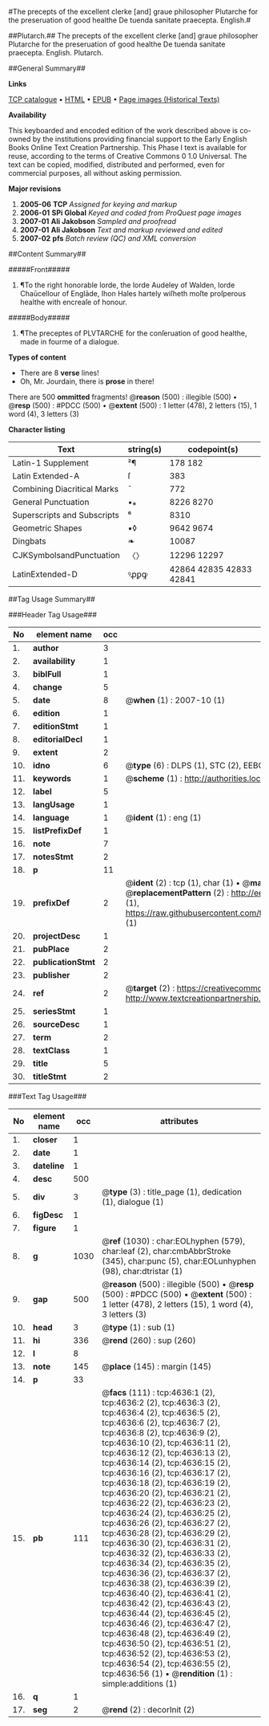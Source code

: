#The precepts of the excellent clerke [and] graue philosopher Plutarche for the preseruation of good healthe De tuenda sanitate praecepta. English.#

##Plutarch.##
The precepts of the excellent clerke [and] graue philosopher Plutarche for the preseruation of good healthe
De tuenda sanitate praecepta. English.
Plutarch.

##General Summary##

**Links**

[TCP catalogue](http://www.ota.ox.ac.uk/tcp/)  • 
[HTML](http://tei.it.ox.ac.uk/tcp/Texts-HTML/free/A09/A09798.html)  • 
[EPUB](http://tei.it.ox.ac.uk/tcp/Texts-EPUB/free/A09/A09798.epub) • 
[Page images (Historical Texts)](https://data.historicaltexts.jisc.ac.uk/view?pubId=eebo-99840162e&pageId=eebo-99840162e-4636-1)

**Availability**

This keyboarded and encoded edition of the
	       work described above is co-owned by the institutions
	       providing financial support to the Early English Books
	       Online Text Creation Partnership. This Phase I text is
	       available for reuse, according to the terms of Creative
	       Commons 0 1.0 Universal. The text can be copied,
	       modified, distributed and performed, even for
	       commercial purposes, all without asking permission.

**Major revisions**

1. __2005-06__ __TCP__ *Assigned for keying and markup*
1. __2006-01__ __SPi Global__ *Keyed and coded from ProQuest page images*
1. __2007-01__ __Ali Jakobson__ *Sampled and proofread*
1. __2007-01__ __Ali Jakobson__ *Text and markup reviewed and edited*
1. __2007-02__ __pfs__ *Batch review (QC) and XML conversion*

##Content Summary##

#####Front#####

1. ¶To the right honorable lorde, the lorde Audeley of Walden, lorde Chaūcellour of Englāde, Ihon Hales hartely wiſheth moſte proſperous healthe with encreaſe of honour.

#####Body#####

1. ¶The preceptes of PLVTARCHE for the conſeruation of good healthe, made in fourme of a dialogue.

**Types of content**

  * There are 8 **verse** lines!
  * Oh, Mr. Jourdain, there is **prose** in there!

There are 500 **ommitted** fragments! 
 @__reason__ (500) : illegible (500)  •  @__resp__ (500) : #PDCC (500)  •  @__extent__ (500) : 1 letter (478), 2 letters (15), 1 word (4), 3 letters (3)

**Character listing**


|Text|string(s)|codepoint(s)|
|---|---|---|
|Latin-1 Supplement|²¶|178 182|
|Latin Extended-A|ſ|383|
|Combining             Diacritical Marks|̄|772|
|General Punctuation|•⁎|8226 8270|
|Superscripts             and Subscripts|⁶|8310|
|Geometric Shapes|▪◊|9642 9674|
|Dingbats|❧|10087|
|CJKSymbolsandPunctuation|〈〉|12296 12297|
|LatinExtended-D|ꝰꝓꝑꝙ|42864 42835 42833 42841|

##Tag Usage Summary##

###Header Tag Usage###

|No|element name|occ|attributes|
|---|---|---|---|
|1.|__author__|3||
|2.|__availability__|1||
|3.|__biblFull__|1||
|4.|__change__|5||
|5.|__date__|8| @__when__ (1) : 2007-10 (1)|
|6.|__edition__|1||
|7.|__editionStmt__|1||
|8.|__editorialDecl__|1||
|9.|__extent__|2||
|10.|__idno__|6| @__type__ (6) : DLPS (1), STC (2), EEBO-CITATION (1), PROQUEST (1), VID (1)|
|11.|__keywords__|1| @__scheme__ (1) : http://authorities.loc.gov/ (1)|
|12.|__label__|5||
|13.|__langUsage__|1||
|14.|__language__|1| @__ident__ (1) : eng (1)|
|15.|__listPrefixDef__|1||
|16.|__note__|7||
|17.|__notesStmt__|2||
|18.|__p__|11||
|19.|__prefixDef__|2| @__ident__ (2) : tcp (1), char (1)  •  @__matchPattern__ (2) : ([0-9\-]+):([0-9IVX]+) (1), (.+) (1)  •  @__replacementPattern__ (2) : http://eebo.chadwyck.com/downloadtiff?vid=$1&page=$2 (1), https://raw.githubusercontent.com/textcreationpartnership/Texts/master/tcpchars.xml#$1 (1)|
|20.|__projectDesc__|1||
|21.|__pubPlace__|2||
|22.|__publicationStmt__|2||
|23.|__publisher__|2||
|24.|__ref__|2| @__target__ (2) : https://creativecommons.org/publicdomain/zero/1.0/ (1), http://www.textcreationpartnership.org/docs/. (1)|
|25.|__seriesStmt__|1||
|26.|__sourceDesc__|1||
|27.|__term__|2||
|28.|__textClass__|1||
|29.|__title__|5||
|30.|__titleStmt__|2||


###Text Tag Usage###

|No|element name|occ|attributes|
|---|---|---|---|
|1.|__closer__|1||
|2.|__date__|1||
|3.|__dateline__|1||
|4.|__desc__|500||
|5.|__div__|3| @__type__ (3) : title_page (1), dedication (1), dialogue (1)|
|6.|__figDesc__|1||
|7.|__figure__|1||
|8.|__g__|1030| @__ref__ (1030) : char:EOLhyphen (579), char:leaf (2), char:cmbAbbrStroke (345), char:punc (5), char:EOLunhyphen (98), char:dtristar (1)|
|9.|__gap__|500| @__reason__ (500) : illegible (500)  •  @__resp__ (500) : #PDCC (500)  •  @__extent__ (500) : 1 letter (478), 2 letters (15), 1 word (4), 3 letters (3)|
|10.|__head__|3| @__type__ (1) : sub (1)|
|11.|__hi__|336| @__rend__ (260) : sup (260)|
|12.|__l__|8||
|13.|__note__|145| @__place__ (145) : margin (145)|
|14.|__p__|33||
|15.|__pb__|111| @__facs__ (111) : tcp:4636:1 (2), tcp:4636:2 (2), tcp:4636:3 (2), tcp:4636:4 (2), tcp:4636:5 (2), tcp:4636:6 (2), tcp:4636:7 (2), tcp:4636:8 (2), tcp:4636:9 (2), tcp:4636:10 (2), tcp:4636:11 (2), tcp:4636:12 (2), tcp:4636:13 (2), tcp:4636:14 (2), tcp:4636:15 (2), tcp:4636:16 (2), tcp:4636:17 (2), tcp:4636:18 (2), tcp:4636:19 (2), tcp:4636:20 (2), tcp:4636:21 (2), tcp:4636:22 (2), tcp:4636:23 (2), tcp:4636:24 (2), tcp:4636:25 (2), tcp:4636:26 (2), tcp:4636:27 (2), tcp:4636:28 (2), tcp:4636:29 (2), tcp:4636:30 (2), tcp:4636:31 (2), tcp:4636:32 (2), tcp:4636:33 (2), tcp:4636:34 (2), tcp:4636:35 (2), tcp:4636:36 (2), tcp:4636:37 (2), tcp:4636:38 (2), tcp:4636:39 (2), tcp:4636:40 (2), tcp:4636:41 (2), tcp:4636:42 (2), tcp:4636:43 (2), tcp:4636:44 (2), tcp:4636:45 (2), tcp:4636:46 (2), tcp:4636:47 (2), tcp:4636:48 (2), tcp:4636:49 (2), tcp:4636:50 (2), tcp:4636:51 (2), tcp:4636:52 (2), tcp:4636:53 (2), tcp:4636:54 (2), tcp:4636:55 (2), tcp:4636:56 (1)  •  @__rendition__ (1) : simple:additions (1)|
|16.|__q__|1||
|17.|__seg__|2| @__rend__ (2) : decorInit (2)|
